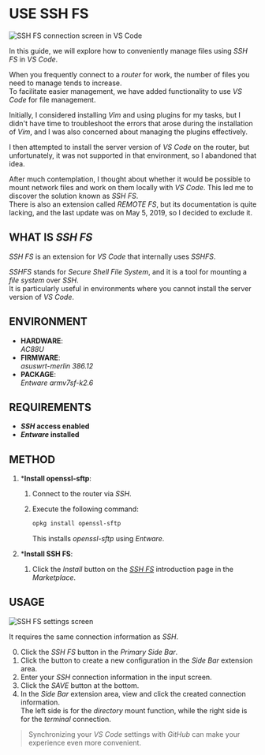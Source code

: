 # USE SSH FS

![SSH FS connection screen in VS Code](/resources/2023-10-22-11-55-54.png)

In this guide, we will explore how to conveniently manage files using *SSH FS* in *VS Code*.

When you frequently connect to a *router* for work, the number of files you need to manage tends to increase. \
To facilitate easier management, we have added functionality to use *VS Code* for file management.

Initially, I considered installing *Vim* and using plugins for my tasks, but I didn't have time to troubleshoot the errors that arose during the installation of *Vim*, and I was also concerned about managing the plugins effectively.

I then attempted to install the server version of *VS Code* on the router, but unfortunately, it was not supported in that environment, so I abandoned that idea.

After much contemplation, I thought about whether it would be possible to mount network files and work on them locally with *VS Code*. This led me to discover the solution known as *SSH FS*. \
There is also an extension called *REMOTE FS*, but its documentation is quite lacking, and the last update was on May 5, 2019, so I decided to exclude it.

## WHAT IS *SSH FS*

*SSH FS* is an extension for *VS Code* that internally uses *SSHFS*.

*SSHFS* stands for *Secure Shell File System*, and it is a tool for mounting a *file system* over *SSH*. \
It is particularly useful in environments where you cannot install the server version of *VS Code*.

## ENVIRONMENT

- **HARDWARE**: \
  *AC88U*
- **FIRMWARE**: \
  *asuswrt-merlin 386.12*
- **PACKAGE**: \
  *Entware armv7sf-k2.6*

## REQUIREMENTS

- ***SSH* access enabled**
- ***Entware* installed**

## METHOD

1. ***Install openssl-sftp**:

   1. Connect to the router via *SSH*.
   2. Execute the following command:

      ```bash
      opkg install openssl-sftp
      ```

      This installs *openssl-sftp* using *Entware*.

2. ***Install SSH FS**:
   1. Click the *Install* button on the [*SSH FS*] introduction page in the *Marketplace*.

## USAGE

![SSH FS settings screen](/resources/2023-10-22-13-40-10.png)

It requires the same connection information as *SSH*.

0. Click the *SSH FS* button in the *Primary Side Bar*.
1. Click the button to create a new configuration in the *Side Bar* extension area.
2. Enter your *SSH* connection information in the input screen.
3. Click the *SAVE* button at the bottom.
4. In the *Side Bar* extension area, view and click the created connection information. \
   The left side is for the *directory* mount function, while the right side is for the *terminal* connection.

> Synchronizing your *VS Code* settings with *GitHub* can make your experience even more convenient.

[*SSH FS*]: https://marketplace.visualstudio.com/items?itemName=Kelvin.VSCODE-sshfs
